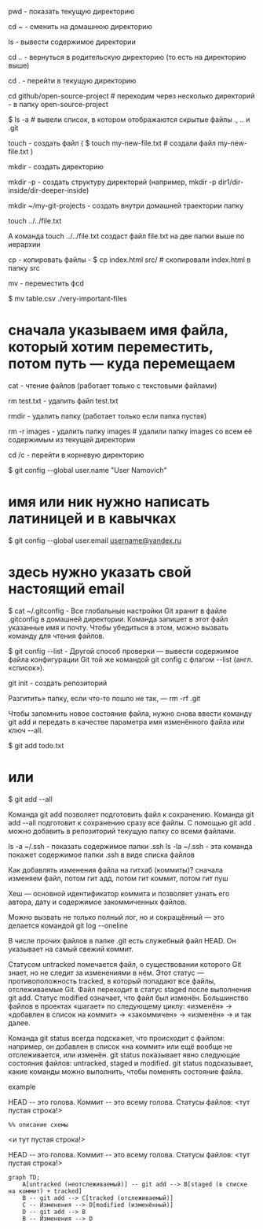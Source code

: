 pwd - показать текущую директорию

cd ~ - сменить на домашнюю директорию

ls - вывести содержимое директории

cd .. - вернуться в родительскую директорию (то есть на директорию выше)

cd . - перейти в текущую директорию

cd github/open-source-project # переходим через несколько директорий - в папку open-source-project

$ ls -a # вывели список, в котором отображаются скрытые файлы ., .. и .git

touch - создать файл ( $ touch my-new-file.txt # создали файл my-new-file.txt  )

mkdir - создать директорию

mkdir -p - создать структуру директорий (например, mkdir -p dir1/dir-inside/dir-deeper-inside)

mkdir ~/my-git-projects - создать внутри домашней траектории папку

touch ../../file.txt

А команда touch ../../file.txt создаст файл file.txt на две папки выше по иерархии

cp - копировать файлы - $ cp index.html src/ # скопировали index.html в папку src 

mv - переместить фcd

$ mv table.csv ./very-important-files

# сначала указываем имя файла, который хотим переместить, потом путь — куда перемещаем 

cat - чтение файлов (работает только с текстовыми файлами)

rm test.txt - удалить файл test.txt

rmdir - удалить папку (работает только если папка пустая)

rm -r images - удалить папку images # удалили папку images со всем её содержимым из текущей директории

cd /c - перейти в корневую директорию


$ git config --global user.name "User Namovich" 
# имя или ник нужно написать латиницей и в кавычках

$ git config --global user.email username@yandex.ru
# здесь нужно указать свой настоящий email




$ cat ~/.gitconfig - Все глобальные настройки Git хранит в файле .gitconfig в домашней директории. Команда запишет в этот файл указанные имя и почту. Чтобы убедиться в этом, можно вызвать команду для чтения файлов.

$ git config --list - Другой способ проверки — вывести содержимое файла конфигурации Git той же командой git config с флагом --list (англ. «список»).



git init - создать репозиторий




Разгитить» папку, если что-то пошло не так, — rm -rf .git


Чтобы запомнить новое состояние файла, нужно снова ввести команду git add и передать в качестве параметра имя изменённого файла или ключ --all.

$ git add todo.txt

# или

$ git add --all


Команда git add позволяет подготовить файл к сохранению.
Команда git add --all подготовит к сохранению сразу все файлы.
С помощью git add . можно добавить в репозиторий текущую папку со всеми файлами.



ls -a ~/.ssh - показать содержимое папки .ssh
ls -la ~/.ssh - эта команда покажет содержимое папки .ssh в виде списка файлов



Как добавлять изменения файла на гитхаб (коммиты)?
сначала изменяем файл, потом гит адд, потом гит коммит, потом гит пуш




Хеш — основной идентификатор коммита и позволяет узнать его автора, дату и содержимое закоммиченных файлов.

Можно вызвать не только полный лог, но и сокращённый — это делается командой git log --oneline

В числе прочих файлов в папке .git есть служебный файл HEAD. Он указывает на самый свежий коммит.

Статусом untracked помечается файл, о существовании которого Git знает, но не следит за изменениями в нём. Этот статус — противоположность tracked, в который попадают все файлы, отслеживаемые Git.
Файл переходит в статус staged после выполнения git add.
Статус modified означает, что файл был изменён.
Большинство файлов в проектах «шагает» по следующему циклу: «изменён» → «добавлен в список на коммит» → «закоммичен» → «изменён» → и так далее.

Команда git status всегда подскажет, что происходит с файлом: например, он добавлен в список «на коммит» или ещё вообще не отслеживается, или изменён.
git status показывает явно следующие состояния файлов: untracked, staged и modified.
git status подсказывает, какие команды можно выполнить, чтобы поменять состояние файла.


example

HEAD -- это голова.
Коммит -- это всему голова.
Статусы файлов:
<тут пустая строка!>

```mermaid
%% описание схемы
```
<и тут пустая строка!> 





HEAD -- это голова.
Коммит -- это всему голова.
Статусы файлов:
<тут пустая строка!>

```mermaid
graph TD;
	A[untracked (неотслеживаемый)] -- git add --> B[staged (в списке на коммит) + tracked]
	B -- git add --> C[tracked (отслеживаемый)]
	C -- Изменения --> D[modified (изменённый)]
	D -- git add --> B
	B -- Изменения --> D
```
